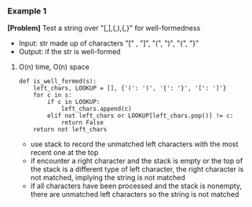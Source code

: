 ### Example 1
**[Problem]** Test a string over "[,],(,),{,}" for well-formedness
- Input: str made up of characters "[" , "]", "(", ")", "{", "}"
- Output: if the str is well-formed

1. O(n) time, O(n) space
    ```
    def is_well_formed(s):
        left_chars, LOOKUP = [], {'(': ')', '{': '}', '[': ']'}
        for c in s:
            if c in LOOKUP:
                left_chars.append(c)
            elif not left_chars or LOOKUP[left_chars.pop()] != c:
                return False
        return not left_chars
    ```
    - use stack to record the unmatched left characters with the most recent one at the top
    - if encounter a right character and the stack is empty or the top of the stack is a different type of left character, the right character is not matched, implying the string is not matched
    - if all characters have been processed and the stack is nonempty, there are unmatched left characters so the string is not matched
